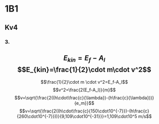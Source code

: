 # 1B1
## Kv4
### 3.
$$E_{kin}=E_f-A_l$$
$$E_{kin}=\frac{1}{2}\cdot m\cdot v^2$$
---
$$\frac{1}{2}\cdot m \cdot v^2=E_f-A_l$$
$$v^2=\frac{2(E_f-A_l)}{m}$$
$$v=\sqrt{\frac{2((h\cdot\frac{c}{\lambda})-(h\frac{c}{\lambda}))}{e_m}}$$
$$v=\sqrt{\frac{2((h\cdot\frac{c}{150\cdot10^{-7}})-(h\frac{c}{260\cdot10^{-7}}))}{9,109\cdot10^{-31}}}=1,109\cdot10^5 m/s$$


